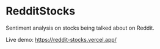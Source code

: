 # RedditStocks

Sentiment analysis on stocks being talked about on Reddit.

Live demo: https://reddit-stocks.vercel.app/
